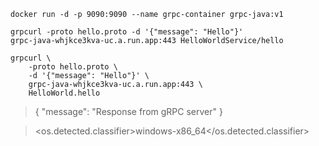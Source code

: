 ```shell
docker run -d -p 9090:9090 --name grpc-container grpc-java:v1

grpcurl -proto hello.proto -d '{"message": "Hello"}' 
grpc-java-whjkce3kva-uc.a.run.app:443 HelloWorldService/hello

grpcurl \
    -proto hello.proto \
    -d '{"message": "Hello"}' \
    grpc-java-whjkce3kva-uc.a.run.app:443 \
    HelloWorld.hello
```

>{
"message": "Response from gRPC server"
}

><os.detected.classifier>windows-x86_64</os.detected.classifier>

